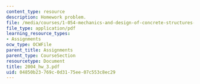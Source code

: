 ```yaml
---
content_type: resource
description: Homework problem.
file: /media/courses/1-054-mechanics-and-design-of-concrete-structures-spring-2004/04850b23769c0d3175ee07c553c8ec29_2004_hw_3.pdf
file_type: application/pdf
learning_resource_types:
- Assignments
ocw_type: OCWFile
parent_title: Assignments
parent_type: CourseSection
resourcetype: Document
title: 2004_hw_3.pdf
uid: 04850b23-769c-0d31-75ee-07c553c8ec29
---
```

